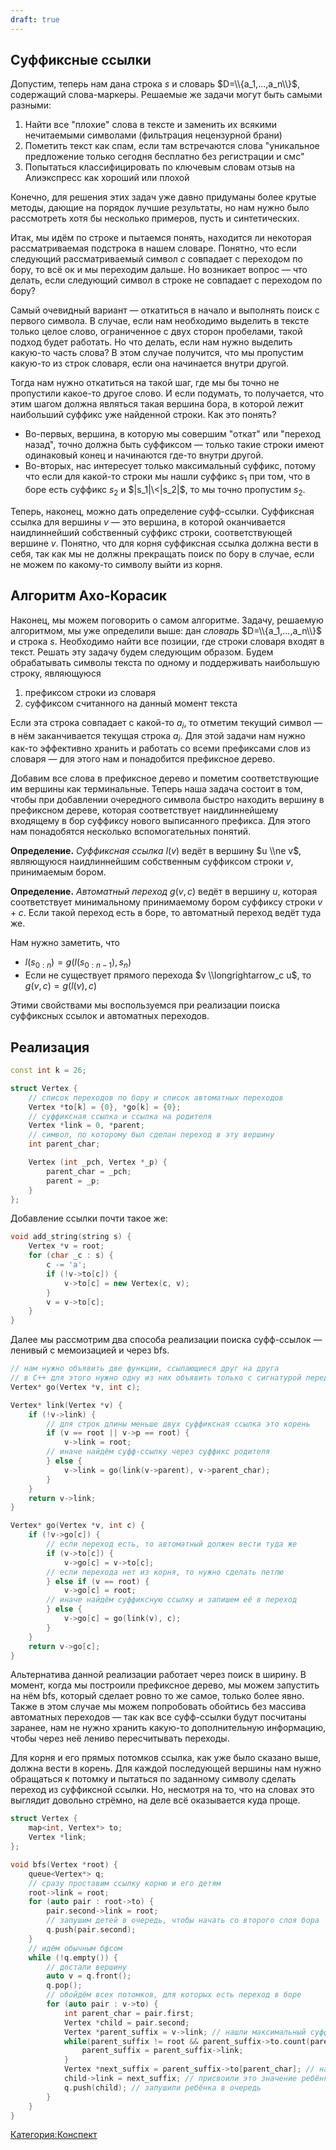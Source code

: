 ```yaml
---
draft: true
---
```


## Суффиксные ссылки

Допустим, теперь нам дана строка $s$ и словарь $D=\\{a_1,...,a_n\\}$,
содержащий слова-маркеры. Решаемые же задачи могут быть самыми разными:

1.  Найти все "плохие" слова в тексте и заменить их всякими нечитаемыми
    символами (фильтрация нецензурной брани)
2.  Пометить текст как спам, если там встречаются слова "уникальное
    предложение только сегодня бесплатно без регистрации и смс"
3.  Попытаться классифицировать по ключевым словам отзыв на Алиэкспресс
    как хороший или плохой

Конечно, для решения этих задач уже давно придуманы более крутые методы,
дающие на порядок лучшие результаты, но нам нужно было рассмотреть хотя
бы несколько примеров, пусть и синтетических.

Итак, мы идём по строке и пытаемся понять, находится ли некоторая
рассматриваемая подстрока в нашем словаре. Понятно, что если
следующий рассматриваемый символ $c$ совпадает с переходом по бору,
то всё ок и мы переходим дальше. Но возникает вопрос — что делать, если
следующий символ в строке не совпадает с переходом по бору?

Самый очевидный вариант — откатиться в начало и выполнять поиск с
первого символа. В случае, если нам необходимо выделить в тексте
только целое слово, ограниченное с двух сторон пробелами, такой подход
будет работать. Но что делать, если нам нужно выделить какую-то часть
слова? В этом случае получится, что мы пропустим какую-то из строк
словаря, если она начинается внутри другой.

Тогда нам нужно откатиться на такой шаг, где мы бы точно не пропустили
какое-то другое слово. И если подумать, то получается, что этим шагом
должна являться такая вершина бора, в которой лежит наибольший суффикс
уже найденной строки. Как это понять?

  - Во-первых, вершина, в которую мы совершим "откат" или "переход
    назад", точно должна быть суффиксом — только такие строки имеют
    одинаковый конец и начинаются где-то внутри другой.
  - Во-вторых, нас интересует только максимальный суффикс, потому что
    если для какой-то строки мы нашли суффикс $s_1$ при том, что в
    боре есть суффикс $s_2$ и $|s_1|\<|s_2|$, то мы точно пропустим
    $s_2$.

Теперь, наконец, можно дать определение суфф-ссылки. Суффиксная ссылка
для вершины $v$ — это вершина, в которой оканчивается наидлиннейший
собственный суффикс строки, соответствующей вершине $v$. Понятно, что
для корня суффиксная ссылка должна вести в себя, так как мы не должны
прекращать поиск по бору в случае, если не можем по какому-то символу
выйти из корня.

## Алгоритм Ахо-Корасик

Наконец, мы можем поговорить о самом алгоритме. Задачу, решаемую
алгоритмом, мы уже определили выше: дан *словарь*
$D=\\{a_1,...,a_n\\}$ и строка $s$. Необходимо найти все позиции, где
строки словаря входят в текст. Решать эту задачу будем следующим
образом. Будем обрабатывать символы текста по одному и
поддерживать наибольшую строку, являющуюся

1.  префиксом строки из словаря
2.  суффиксом считанного на данный момент текста

Если эта строка совпадает с какой-то $a_i$, то отметим текущий символ —
в нём заканчивается текущая строка $a_i$. Для этой задачи нам нужно
как-то эффективно хранить и работать со всеми префиксами слов из
словаря — для этого нам и понадобится префиксное дерево.

Добавим все слова в префиксное дерево и пометим соответствующие им
вершины как терминальные. Теперь наша задача состоит в том, чтобы
при добавлении очередного символа быстро находить вершину в префиксном
дереве, которая соответcтвует наидлиннейшему входящему в бор суффиксу
нового выписанного префикса. Для этого нам понадобятся несколько
вспомогательных понятий.

**Определение.** *Суффиксная ссылка* $l(v)$ ведёт в вершину $u \\ne v$,
являющуюся наидлиннейшим собственным суффиксом строки $v$, принимаемым
бором.

**Определение.** *Автоматный переход* $g(v,c)$ ведёт в вершину $u$,
которая соответствует минимальному принимаемому бором суффиксу
строки $v+c$. Если такой переход есть в боре, то автоматный переход
ведёт туда же.

Нам нужно заметить, что

  - $l(s_{0:n})=g(l(s_{0:n-1}),s_n)$
  - Если не существует прямого перехода $v \\longrightarrow_c u$, то
    $g(v,c)=g(l(v),c)$

Этими свойствами мы воспользуемся при реализации поиска суффиксных
ссылок и автоматных переходов.

## Реализация

``` C++
const int k = 26;

struct Vertex {
    // список переходов по бору и список автоматных переходов
    Vertex *to[k] = {0}, *go[k] = {0};
    // суффиксная ссылка и ссылка на родителя
    Vertex *link = 0, *parent;
    // символ, по которому был сделан переход в эту вершину
    int parent_char;

    Vertex (int _pch, Vertex *_p) {
        parent_char = _pch;
        parent = _p;
    }
};
```

Добавление ссылки почти такое же:

``` C++
void add_string(string s) {
    Vertex *v = root;
    for (char _c : s) {
        c -= 'a';
        if (!v->to[c]) {
            v->to[c] = new Vertex(c, v);
        }
        v = v->to[c];
    }
}
```

Далее мы рассмотрим два способа реализации поиска суфф-ссылок — ленивый
с мемоизацией и через bfs.

``` C++
// нам нужно объявить две функции, ссылающиеся друг на друга
// в C++ для этого нужно одну из них объявить только с сигнатурой перед другой
Vertex* go(Vertex *v, int c);

Vertex* link(Vertex *v) {
    if (!v->link) {
        // для строк длины меньше двух суффиксная ссылка это корень
        if (v == root || v->p == root) {
            v->link = root;
        // иначе найдём суфф-ссылку через суффикс родителя
        } else {
            v->link = go(link(v->parent), v->parent_char);
        }
    }
    return v->link;
}

Vertex* go(Vertex *v, int c) {
    if (!v->go[c]) {
        // если переход есть, то автоматный должен вести туда же
        if (v->to[c]) {
            v->go[c] = v->to[c];
        // если перехода нет из корня, то нужно сделать петлю
        } else if (v == root) {
            v->go[c] = root;
        // иначе найдём суффиксную ссылку и запишем её в переход
        } else {
            v->go[c] = go(link(v), c);
        }
    }
    return v->go[c];
}
```

Альтернатива данной реализации работает через поиск в ширину. В момент,
когда мы построили префиксное дерево, мы можем запустить на нём bfs,
который сделает ровно то же самое, только более явно. Также в этом
случае мы можем попробовать обойтись без массива автоматных переходов
— так как все суфф-ссылки будут посчитаны заранее, нам не нужно хранить
какую-то дополнительную информацию, чтобы через неё лениво
пересчитывать переходы.

Для корня и его прямых потомков ссылка, как уже было сказано выше,
должна вести в корень. Для каждой последующей вершины нам нужно
обращаться к потомку и пытаться по заданному символу сделать переход
из суффиксной ссылки. Но, несмотря на то, что на словах это выглядит
довольно стрёмно, на деле всё оказывается куда проще.

``` C++
struct Vertex {
    map<int, Vertex*> to;
    Vertex *link;
};

void bfs(Vertex *root) {
    queue<Vertex*> q;
    // сразу проставим ссылку корню и его детям
    root->link = root;
    for (auto pair : root->to) {
        pair.second->link = root;
        // запушим детей в очередь, чтобы начать со второго слоя бора
        q.push(pair.second);
    }
    // идём обычным бфсом
    while (!q.empty()) {
        // достали вершину
        auto v = q.front();
        q.pop();
        // обойдём всех потомков, для которых есть переход в боре
        for (auto pair : v->to) {
            int parent_char = pair.first;
            Vertex *child = pair.second;
            Vertex *parent_suffix = v->link; // нашли максимальный суффикс родителя
            while(parent_suffix != root && parent_suffix->to.count(parent_char) == 0) {//пытаемся найти вершину из которой есть ребро по символу или доходим до корня
                parent_suffix = parent_suffix->link;
            }
            Vertex *next_suffix = parent_suffix->to[parent_char]; // нашли переход из суффикса родителя по заданному символу
            child->link = next_suffix; // присвоили это значение ребёнку
            q.push(child); // запушили ребёнка в очередь
        }
    }
}
```

[Категория:Конспект](Категория:Конспект "wikilink")